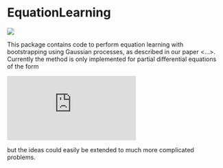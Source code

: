 # EquationLearning

[![](https://img.shields.io/badge/docs-dev-blue.svg)](https://DanielVandH.github.io/EquationLearning.jl/dev)

This package contains code to perform equation learning with bootstrapping using Gaussian processes, as described in our paper <...>. Currently the method is only implemented for partial differential equations of the form

![equation](http://latex.codecogs.com/svg.latex?%5Cfrac%7B%5Cpartial%20u%7D%7B%5Cpartial%20t%7D%20=%20T(t;%20%5Cmathbf%7B%5Calpha%7D)%20%5Cleft%5B%5Cfrac%7B%5Cpartial%7D%7B%5Cpartial%20x%7D%5Cleft(D(u;%20%5Cmathbf%7B%5Cbeta%7D)%5Cfrac%7B%5Cpartial%20u%7D%7B%5Cpartial%20x%7D%5Cright)%20&plus;%20R(u;%20%5Cmathbf%7B%5Cgamma%7D)%5Cright%5D,)

but the ideas could easily be extended to much more complicated problems.
